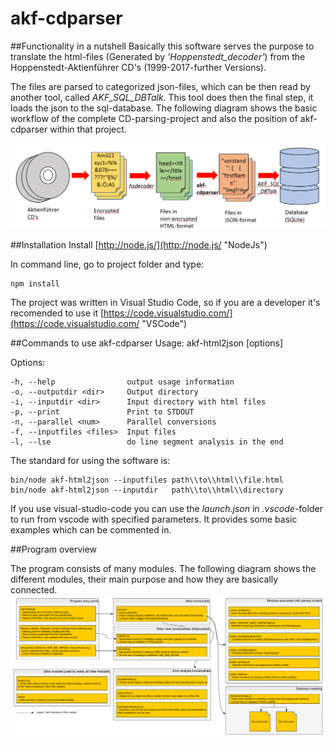# akf-cdparser


##Functionality in a nutshell
Basically this software serves the purpose to translate the html-files (Generated by *'Hoppenstedt_decoder'*) from the Hoppenstedt-Aktienführer CD's (1999-2017-further Versions). 

The files are parsed to categorized json-files, which can be then read by another tool, called *AKF_SQL_DBTalk*. 
This tool does then the final step, it loads the json to the sql-database. The following diagram shows the basic workflow of the complete CD-parsing-project and also the position of akf-cdparser within that project.



![](./docs/basic_workflow.png)

##Installation 
Install [http://node.js/](http://node.js/ "NodeJs")


In command line, go to project folder and type: 

    npm install

The project was written in Visual Studio Code, so if you are a developer it's recomended to use it
[https://code.visualstudio.com/](https://code.visualstudio.com/ "VSCode")

##Commands to use akf-cdparser
  Usage: akf-html2json [options]

  Options:

    -h, --help                output usage information
    -o, --outputdir <dir>     Output directory
    -i, --inputdir <dir>      Input directory with html files
    -p, --print               Print to STDOUT
    -n, --parallel <num>      Parallel conversions
    -f, --inputfiles <files>  Input files
    -l, --lse                 do line segment analysis in the end



The standard for using the software is: 
    
    bin/node akf-html2json --inputfiles path\\to\\html\\file.html
	bin/node akf-html2json --inputdir   path\\to\\html\\directory

If you use visual-studio-code you can use the *launch.json* in *.vscode*-folder to run from vscode with specified parameters. It provides some basic examples which can be commented in. 


##Program overview 

The program consists of many modules. The following diagram shows the different modules, their main purpose and how they are basically connected.  
![](./docs/DiagramAKFcdParser.png)
